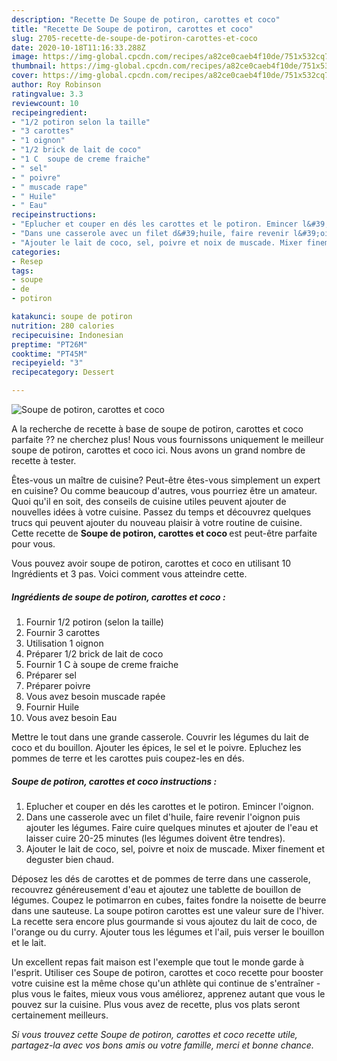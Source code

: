 ```yaml
---
description: "Recette De Soupe de potiron, carottes et coco"
title: "Recette De Soupe de potiron, carottes et coco"
slug: 2705-recette-de-soupe-de-potiron-carottes-et-coco
date: 2020-10-18T11:16:33.288Z
image: https://img-global.cpcdn.com/recipes/a82ce0caeb4f10de/751x532cq70/soupe-de-potiron-carottes-et-coco-photo-principale-de-la-recette.jpg
thumbnail: https://img-global.cpcdn.com/recipes/a82ce0caeb4f10de/751x532cq70/soupe-de-potiron-carottes-et-coco-photo-principale-de-la-recette.jpg
cover: https://img-global.cpcdn.com/recipes/a82ce0caeb4f10de/751x532cq70/soupe-de-potiron-carottes-et-coco-photo-principale-de-la-recette.jpg
author: Roy Robinson
ratingvalue: 3.3
reviewcount: 10
recipeingredient:
- "1/2 potiron selon la taille"
- "3 carottes"
- "1 oignon"
- "1/2 brick de lait de coco"
- "1 C  soupe de creme fraiche"
- " sel"
- " poivre"
- " muscade rape"
- " Huile"
- " Eau"
recipeinstructions:
- "Eplucher et couper en dés les carottes et le potiron. Emincer l&#39;oignon."
- "Dans une casserole avec un filet d&#39;huile, faire revenir l&#39;oignon puis ajouter les légumes. Faire cuire quelques minutes et ajouter de l&#39;eau et laisser cuire 20-25 minutes (les légumes doivent être tendres)."
- "Ajouter le lait de coco, sel, poivre et noix de muscade. Mixer finement et deguster bien chaud."
categories:
- Resep
tags:
- soupe
- de
- potiron

katakunci: soupe de potiron 
nutrition: 280 calories
recipecuisine: Indonesian
preptime: "PT26M"
cooktime: "PT45M"
recipeyield: "3"
recipecategory: Dessert

---
```



![Soupe de potiron, carottes et coco](https://img-global.cpcdn.com/recipes/a82ce0caeb4f10de/751x532cq70/soupe-de-potiron-carottes-et-coco-photo-principale-de-la-recette.jpg)

A la recherche de recette à base de soupe de potiron, carottes et coco parfaite ?? ne cherchez plus! Nous vous fournissons uniquement le meilleur soupe de potiron, carottes et coco ici. Nous avons un grand nombre de recette à tester.

Êtes-vous un maître de cuisine? Peut-être êtes-vous simplement un expert en cuisine? Ou comme beaucoup d'autres, vous pourriez être un amateur. Quoi qu'il en soit, des conseils de cuisine utiles peuvent ajouter de nouvelles idées à votre cuisine. Passez du temps et découvrez quelques trucs qui peuvent ajouter du nouveau plaisir à votre routine de cuisine. Cette recette de <strong> Soupe de potiron, carottes et coco </strong> est peut-être parfaite pour vous.

<!--inarticleads1-->

Vous pouvez avoir soupe de potiron, carottes et coco en utilisant 10 Ingrédients et 3 pas. Voici comment vous atteindre cette.

##### Ingrédients de soupe de potiron, carottes et coco :

1. Fournir 1/2 potiron (selon la taille)
1. Fournir 3 carottes
1. Utilisation 1 oignon
1. Préparer 1/2 brick de lait de coco
1. Fournir 1 C à soupe de creme fraiche
1. Préparer  sel
1. Préparer  poivre
1. Vous avez besoin  muscade rapée
1. Fournir  Huile
1. Vous avez besoin  Eau


Mettre le tout dans une grande casserole. Couvrir les légumes du lait de coco et du bouillon. Ajouter les épices, le sel et le poivre. Epluchez les pommes de terre et les carottes puis coupez-les en dés. 

<!--inarticleads2-->

##### Soupe de potiron, carottes et coco instructions :

1. Eplucher et couper en dés les carottes et le potiron. Emincer l&#39;oignon.
1. Dans une casserole avec un filet d&#39;huile, faire revenir l&#39;oignon puis ajouter les légumes. Faire cuire quelques minutes et ajouter de l&#39;eau et laisser cuire 20-25 minutes (les légumes doivent être tendres).
1. Ajouter le lait de coco, sel, poivre et noix de muscade. Mixer finement et deguster bien chaud.


Déposez les dés de carottes et de pommes de terre dans une casserole, recouvrez généreusement d&#39;eau et ajoutez une tablette de bouillon de légumes. Coupez le potimarron en cubes, faites fondre la noisette de beurre dans une sauteuse. La soupe potiron carottes est une valeur sure de l&#39;hiver. La recette sera encore plus gourmande si vous ajoutez du lait de coco, de l&#39;orange ou du curry. Ajouter tous les légumes et l&#39;ail, puis verser le bouillon et le lait. 

<!--inarticleads1-->

<p>
Un excellent repas fait maison est l'exemple que tout le monde garde à l'esprit. Utiliser ces Soupe de potiron, carottes et coco recette pour booster votre cuisine est la même chose qu'un athlète qui continue de s'entraîner - plus vous le faites, mieux vous vous améliorez, apprenez autant que vous le pouvez sur la cuisine. Plus vous avez de recette, plus vos plats seront certainement meilleurs.
</p>

<p>
<i>Si vous trouvez cette Soupe de potiron, carottes et coco recette utile, partagez-la avec vos bons amis ou votre famille, merci et bonne chance.</i>
</p>
